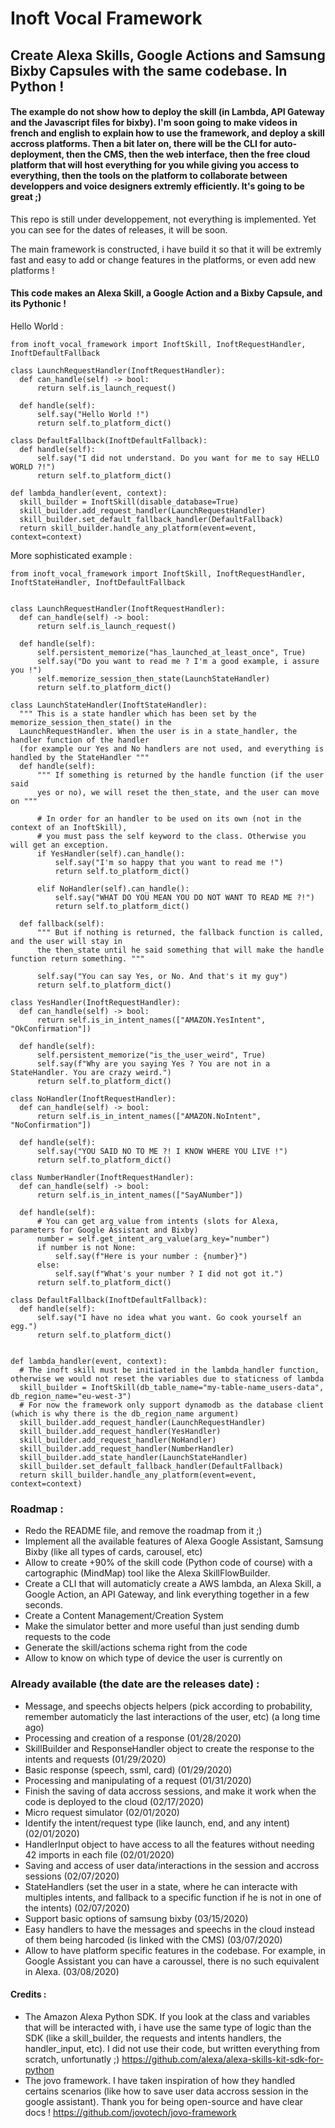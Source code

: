 # Inoft Vocal Framework
 ## Create Alexa Skills, Google Actions and Samsung Bixby Capsules with the same codebase. In Python !

 #### The example do not show how to deploy the skill (in Lambda, API Gateway and the Javascript files for bixby). I'm soon going to make videos in french and english to explain how to use the framework, and deploy a skill accross platforms. Then a bit later on, there will be the CLI for auto-deployment, then the CMS, then the web interface, then the free cloud platform that will host everything for you while giving you access to everything, then the tools on the platform to collaborate between developpers and voice designers extremly efficiently. It's going to be great ;)

 This repo is still under developpement, not everything is implemented. Yet you can see for the dates of releases, it will be soon.

 The main framework is constructed, i have build it so that it will be extremly fast and easy to add or change features in the platforms, or even add new platforms !

 #### This code makes an Alexa Skill, a Google Action and a Bixby Capsule, and its Pythonic !

 Hello World :
 ```
from inoft_vocal_framework import InoftSkill, InoftRequestHandler, InoftDefaultFallback

class LaunchRequestHandler(InoftRequestHandler):
   def can_handle(self) -> bool:
       return self.is_launch_request()

   def handle(self):
       self.say("Hello World !")
       return self.to_platform_dict()

class DefaultFallback(InoftDefaultFallback):
   def handle(self):
       self.say("I did not understand. Do you want for me to say HELLO WORLD ?!")
       return self.to_platform_dict()

def lambda_handler(event, context):
   skill_builder = InoftSkill(disable_database=True)
   skill_builder.add_request_handler(LaunchRequestHandler)
   skill_builder.set_default_fallback_handler(DefaultFallback)
   return skill_builder.handle_any_platform(event=event, context=context)
 ```

 More sophisticated example :
 ```
from inoft_vocal_framework import InoftSkill, InoftRequestHandler, InoftStateHandler, InoftDefaultFallback


class LaunchRequestHandler(InoftRequestHandler):
   def can_handle(self) -> bool:
       return self.is_launch_request()

   def handle(self):
       self.persistent_memorize("has_launched_at_least_once", True)
       self.say("Do you want to read me ? I'm a good example, i assure you !")
       self.memorize_session_then_state(LaunchStateHandler)
       return self.to_platform_dict()

class LaunchStateHandler(InoftStateHandler):
   """ This is a state handler which has been set by the memorize_session_then_state() in the
   LaunchRequestHandler. When the user is in a state_handler, the handler function of the handler
   (for example our Yes and No handlers are not used, and everything is handled by the StateHandler """
   def handle(self):
       """ If something is returned by the handle function (if the user said
       yes or no), we will reset the then_state, and the user can move on """

       # In order for an handler to be used on its own (not in the context of an InoftSkill),
       # you must pass the self keyword to the class. Otherwise you will get an exception.
       if YesHandler(self).can_handle():
           self.say("I'm so happy that you want to read me !")
           return self.to_platform_dict()

       elif NoHandler(self).can_handle():
           self.say("WHAT DO YOU MEAN YOU DO NOT WANT TO READ ME ?!")
           return self.to_platform_dict()

   def fallback(self):
       """ But if nothing is returned, the fallback function is called, and the user will stay in
       the then_state until he said something that will make the handle function return something. """

       self.say("You can say Yes, or No. And that's it my guy")
       return self.to_platform_dict()

class YesHandler(InoftRequestHandler):
   def can_handle(self) -> bool:
       return self.is_in_intent_names(["AMAZON.YesIntent", "OkConfirmation"])

   def handle(self):
       self.persistent_memorize("is_the_user_weird", True)
       self.say(f"Why are you saying Yes ? You are not in a StateHandler. You are crazy weird.")
       return self.to_platform_dict()

class NoHandler(InoftRequestHandler):
   def can_handle(self) -> bool:
       return self.is_in_intent_names(["AMAZON.NoIntent", "NoConfirmation"])

   def handle(self):
       self.say("YOU SAID NO TO ME ?! I KNOW WHERE YOU LIVE !")
       return self.to_platform_dict()

class NumberHandler(InoftRequestHandler):
   def can_handle(self) -> bool:
       return self.is_in_intent_names(["SayANumber"])

   def handle(self):
       # You can get arg_value from intents (slots for Alexa, parameters for Google Assistant and Bixby)
       number = self.get_intent_arg_value(arg_key="number")
       if number is not None:
           self.say(f"Here is your number : {number}")
       else:
           self.say(f"What's your number ? I did not got it.")
       return self.to_platform_dict()

class DefaultFallback(InoftDefaultFallback):
   def handle(self):
       self.say("I have no idea what you want. Go cook yourself an egg.")
       return self.to_platform_dict()


def lambda_handler(event, context):
   # The inoft skill must be initiated in the lambda_handler function, otherwise we would not reset the variables due to staticness of lambda
   skill_builder = InoftSkill(db_table_name="my-table-name_users-data", db_region_name="eu-west-3")
   # For now the framework only support dynamodb as the database client (which is why there is the db_region_name argument)
   skill_builder.add_request_handler(LaunchRequestHandler)
   skill_builder.add_request_handler(YesHandler)
   skill_builder.add_request_handler(NoHandler)
   skill_builder.add_request_handler(NumberHandler)
   skill_builder.add_state_handler(LaunchStateHandler)
   skill_builder.set_default_fallback_handler(DefaultFallback)
   return skill_builder.handle_any_platform(event=event, context=context)
 ```

 ### Roadmap :
 - Redo the README file, and remove the roadmap from it ;)
 - Implement all the available features of Alexa Google Assistant, Samsung Bixby (like all types of cards, carousel, etc)
 - Allow to create +90% of the skill code (Python code of course) with a cartographic (MindMap) tool like the Alexa SkillFlowBuilder.
 - Create a CLI that will automaticly create a AWS lambda, an Alexa Skill, a Google Action, an API Gateway, and link everything together in a few seconds.
 - Create a Content Management/Creation System
 - Make the simulator better and more useful than just sending dumb requests to the code
 - Generate the skill/actions schema right from the code
 - Allow to know on which type of device the user is currently on

 ### Already available (the date are the releases date) :
 - Message, and speechs objects helpers (pick according to probability, remember automaticly the last interactions of the user, etc) (a long time ago)
 - Processing and creation of a response (01/28/2020)
 - SkillBuilder and ResponseHandler object to create the response to the intents and requests (01/29/2020)
 - Basic response (speech, ssml, card) (01/29/2020)
 - Processing and manipulating of a request (01/31/2020)
  - Finish the saving of data accross sessions, and make it work when the code is deployed to the cloud (02/17/2020)
 - Micro request simulator (02/01/2020)
 - Identify the intent/request type (like launch, end, and any intent) (02/01/2020)
 - HandlerInput object to have access to all the features without needing 42 imports in each file (02/01/2020)
 - Saving and access of user data/interactions in the session and accross sessions (02/07/2020)
 - StateHandlers (set the user in a state, where he can interacte with multiples intents, and fallback to a specific function if he is not in one of the intents) (02/07/2020)
 - Support basic options of samsung bixby (03/15/2020)
 - Easy handlers to have the messages and speechs in the cloud instead of them being harcoded (is linked with the CMS) (03/07/2020)
 - Allow to have platform specific features in the codebase. For example, in Google Assistant you can have a caroussel, there is no such equivalent in Alexa. (03/08/2020)

 #### Credits :
 - The Amazon Alexa Python SDK. If you look at the class and variables that will be interacted with, i have use the same type of logic than the SDK (like a skill_builder, the requests and intents handlers, the handler_input, etc). I did not use their code, but written everything from scratch, unfortunatly ;) https://github.com/alexa/alexa-skills-kit-sdk-for-python
 - The jovo framework. I have taken inspiration of how they handled certains scenarios (like how to save user data accross session in the google assistant). Thank you for being open-source and have clear docs ! https://github.com/jovotech/jovo-framework